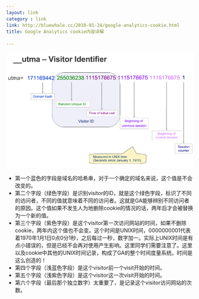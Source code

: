 ```yaml
---
layout: link
category : link
link: http://bluewhale.cc/2010-01-24/google-analytics-cookie.html
title: Google Analytics cookie内容详解

---
```


   <img src="/assets/images/utma.png" />

* 第一个蓝色的字段是域名的哈希串，对于一个确定的域名来说，这个值是不会改变的。
* 第二个字段（绿色字段）是识别visitor的ID，就是这个绿色字段，标识了不同的访问者，不同的值就意味着不同的访问者。这就是GA能够辨别不同访问者的原因。这个值如果不发生人为地删除cookie的情况的话，两年后才会被替换为一个新的值。
* 第三个字段（紫色字段）是这个visitor第一次访问网站的时间，如果不删除cookie，两年内这个值也不会变。这个时间是UNIX时间，0000000001代表着1970年1月1日0点0分1秒，之后每过一秒，数字加一。实际上UNIX时间是有点小错误的，但是已经不会再对使用产生影响。这里同学们需要注意了。这里以及cookie中其他的UNIX时间记录，构成了GA的整个时间度量系统。时间是这么创造的！
* 第四个字段（浅蓝色字段）是这个visitor前一个visit开始的时间。
* 第五个字段（浅紫色字段）是这个visitor这一次visit开始的时间。
* 第六个字段（最后那个独立数字）太重要了，是记录这个visitor访问网站的次数。
